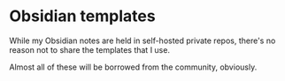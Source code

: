 # Obsidian templates

While my Obsidian notes are held in self-hosted private repos, there's no reason not to share the templates that I use.

Almost all of these will be borrowed from the community, obviously.
